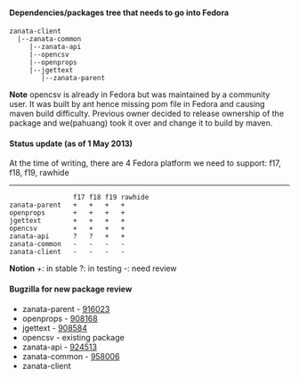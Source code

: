 #### Dependencies/packages tree that needs to go into Fedora
    zanata-client
      |--zanata-common
         |--zanata-api
         |--opencsv
         |--openprops
         |--jgettext
            |--zanata-parent
**Note** opencsv is already in Fedora but was maintained by a community user. It was built by ant hence missing pom file in Fedora and causing maven build difficulty. Previous owner decided to release ownership of the package and we(pahuang) took it over and change it to build by maven.
#### Status update (as of 1 May 2013)
At the time of writing, there are 4 Fedora platform we need to support: f17, f18, f19, rawhide

---
                    f17 f18 f19 rawhide
    zanata-parent   +   +   +   +       
    openprops       +   +   +   +
    jgettext        +   +   +   +
    opencsv         +   +   +   +
    zanata-api      ?   ?   +   +
    zanata-common   -   -   -   -
    zanata-client   -   -   -   -      
**Notion** +: in stable ?: in testing -: need review

#### Bugzilla for new package review
* zanata-parent - [916023](https://bugzilla.redhat.com/show_bug.cgi?id=916023)      
* openprops     - [908168](https://bugzilla.redhat.com/show_bug.cgi?id=908168)
* jgettext      - [908584](https://bugzilla.redhat.com/show_bug.cgi?id=908584)
* opencsv       - existing package
* zanata-api    - [924513](https://bugzilla.redhat.com/show_bug.cgi?id=924513)
* zanata-common - [958006](https://bugzilla.redhat.com/show_bug.cgi?id=958006)
* zanata-client          